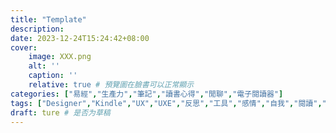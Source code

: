 ```yaml
---
title: "Template"
description: 
date: 2023-12-24T15:24:42+08:00
cover:
    image: XXX.png
    alt: ''
    caption: ''
    relative: true # 預覽圖在臉書可以正常顯示
categories: ["易經","生產力","筆記","讀書心得","閒聊","電子閱讀器"]
tags: ["Designer","Kindle","UX","UXE","反思","工具","感情","自我","閱讀","關係"]
draft: ture # 是否为草稿
---
```


